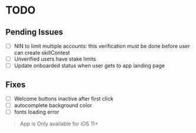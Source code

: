 # TODO

## Pending Issues

- [ ] NIN to limit multiple accounts: this verification must be done before user can create skillContest
- [ ] Unverified users have stake limits
- [ ] Update onboarded status when user gets to app landing page

## Fixes

- [ ] Welcome buttons inactive after first click
- [ ] autocomplete background color
- [ ] fonts loading error

> App is Only available for iOS 11+
